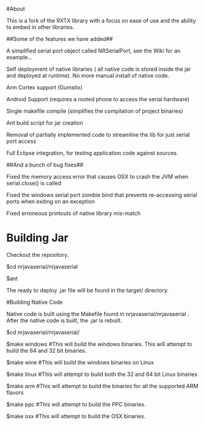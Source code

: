 #About

This is a fork of the RXTX library with a focus on ease of use and the ability to embed in other libraries. 

##Some of the features we have added##

A simplified serial port object called NRSerialPort, see the Wiki for an example...

Self deployment of native libraries ( all native code is stored inside the jar and deployed at runtime). No more manual install of native code.

Arm Cortex support (Gumstix)

Android Support (requires a rooted phone to access the serial hardware)

Single makefile compile (simplifies the compilation of project binaries)

Ant build script for jar creation

Removal of partially implemented code to streamline the lib for just serial port access

Full Eclipse integration, for testing application code against sources.

##And a bunch of bug fixes##

Fixed the memory access error that causes OSX to crash the JVM when serial.close() is called

Fixed the windows serial port zombie bind that prevents re-accessing serial ports when exiting on an exception

Fixed erroneous printouts of native library mis-match

# Building Jar

Checkout the repository.

$cd nrjavaserial/nrjavaserial

$ant

The ready to deploy .jar file will be found in the target/ directory. 

#Building Native Code

Native code is built using the Makefile found in nrjavaserial/nrjavaserial . After the native code is built, the .jar is rebuilt. 

$cd nrjavaserial/nrjavaserial/

$make windows #This will build the windows binaries. This will attempt to build the 64 and 32 bit binaries. 

$make wine #This will build the windows binaries on Linux

$make linux #This will attempt to build both the 32 and 64 bit Linux binaries

$make arm #This will attempt to build the binaries for all the supported ARM flavors

$make ppc #This will attempt to build the PPC binaries. 

$make osx #This will attempt to build the OSX binaries. 





